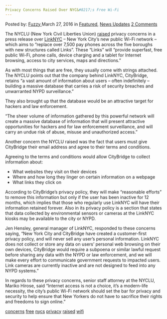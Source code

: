 ```yaml
---
Privacy Concerns Raised Over NYC&#8217;s Free Wi-Fi
---
```

<article class="post-listing post-13579 post type-post status-publish format-standard has-post-thumbnail hentry  tag-concerns tag-free tag-nycs tag-privacy tag-raised tag-wifi">
    <div class="post-inner">
        <span>Posted by: <a href="https://www.deepdotweb.com/author/fuzzy/" title="">Fuzzy </a></span>
    <span>March 27, 2016</span>
    <span>in <a href="https://www.deepdotweb.com/category/deepdot-news/" rel="category tag">Featured</a>, <a href="https://www.deepdotweb.com/category/news-updates/" rel="category tag">News Updates</a></span>
    <span><a href="https://www.deepdotweb.com/2016/03/27/privacy-concerns-raised-nycs-free-wi-fi/#comments">2 Comments</a></span>
    </p>
    <div class="clear"></div>
    <div class="entry">
    <p>The NYCLU (New York Civil Liberties Union) <a href="http://www.nyclu.org/news/citys-public-wi-fi-raises-privacy-concerns">raised</a> privacy concerns in a press release over <a href="https://www.link.nyc/">LinkNYC</a> – New York City&#8217;s new public Wi-Fi network –  which aims to “replace over 7,500 pay phones across the five boroughs with new structures called Links”. These “Links” will “provide superfast, free public Wi-Fi, phone calls, device charging and a tablet for Internet browsing, access to city services, maps and directions.”</p>
    <p>As with most things that are free, they usually come with strings attached. The NYCLU points out that the company behind LinkNYC, CityBridge, retains “a vast amount of information about users – often indefinitely – building a massive database that carries a risk of security breaches and unwarranted NYPD surveillance.”</p>
    <p>They also brought up that the database would be an attractive target for hackers and law enforcement.</p>
    <p>“The sheer volume of information gathered by this powerful network will create a massive database of information that will present attractive opportunities for hackers and for law enforcement surveillance, and will carry an undue risk of abuse, misuse and unauthorized access.”</p>
    <p>Another concern the NYCLU raised was the fact that users must give CityBridge their email address and agree to their terms and conditions.</p>
    <p>Agreeing to the terms and conditions would allow CityBridge to collect information about:</p>
    <ul>
    <li>What websites they visit on their devices</li>
    <li>Where and how long they linger on certain information on a webpage</li>
    <li>What links they click on</li>
    </ul>
    <p>According to CityBridge&#8217;s privacy policy, they will make “reasonable efforts” to remove this information but only if the user has been inactive for 12 months, which implies that those who regularly use LinkNYC will have their information retained forever. Also in its privacy policy is a section that states that data collected by environmental sensors or cameras at the LinkNYC kiosks may be available to the city or NYPD.</p>
    <p>Jen Hensley, general manager of LinkNYC, responded to these concerns saying, “New York City and CityBridge have created a customer-first privacy policy, and will never sell any user’s personal information. LinkNYC does not collect or store any data on users’ personal web browsing on their own devices, CityBridge would require a subpoena or similar lawful request before sharing any data with the NYPD or law enforcement, and we will make every effort to communicate government requests to impacted users. Link cameras are currently inactive and are not designed to feed into any NYPD systems.”</p>
    <p>In regards to these privacy concerns, senior staff attorney at the NYCLU, Mariko Hirose, said “Internet access is not a choice, it’s a modern-life necessity, the city’s public Wi-Fi network should set the bar for privacy and security to help ensure that New Yorkers do not have to sacrifice their rights and freedoms to sign online.”</p>
    </div>
    <a href="https://www.deepdotweb.com/tag/concerns/" rel="tag">concerns</a> <a href="https://www.deepdotweb.com/tag/free/" rel="tag">free</a> <a href="https://www.deepdotweb.com/tag/nycs/" rel="tag">nycs</a> <a href="https://www.deepdotweb.com/tag/privacy/" rel="tag">privacy</a> <a href="https://www.deepdotweb.com/tag/raised/" rel="tag">raised</a> <a href="https://www.deepdotweb.com/tag/wifi/" rel="tag">wifi</a></span> <span style="display:none" class="updated">2016-03-27</span>
    <div style="display:none" class="vcard author" itemprop="author" itemscope itemtype="http://schema.org/Person"><strong class="fn" itemprop="name"><a href="https://www.deepdotweb.com/author/fuzzy/" title="Posts by Fuzzy" rel="author">Fuzzy</a></strong></div>
    
